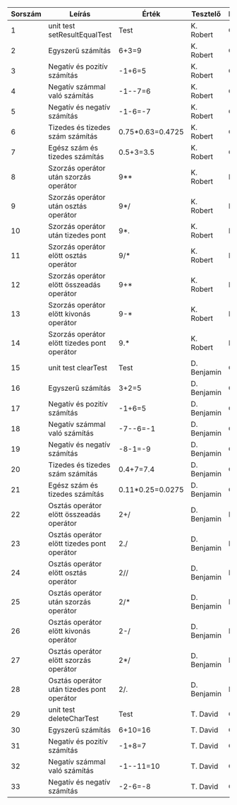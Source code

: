 | Sorszám | Leírás | Érték | Tesztelő | Eredmény |
| ------- | ------- | ----- | -------- | -------- |
| 1 | unit test setResultEqualTest | Test | K. Robert | OK |
| 2 | Egyszerű számítás | 6+3=9 | K. Robert | OK |
| 3 | Negatív és pozitív számítás | -1+6=5 | K. Robert | OK |
| 4 | Negatív számmal való számítás | -1--7=6 | K. Robert | OK |
| 5 | Negatív és negatív számítás | -1-6=-7 | K. Robert | OK |
| 6 | Tizedes és tizedes szám számítás | 0.75*0.63=0.4725 | K. Robert | OK |
| 7 | Egész szám és tizedes számítás | 0.5+3=3.5 | K. Robert | OK |
| 8 | Szorzás operátor után szorzás operátor | 9** | K. Robert | HIBA |
| 9 | Szorzás operátor után osztás operátor | 9*/ | K. Robert | HIBA |
| 10 | Szorzás operátor után tizedes pont | 9*. | K. Robert | HIBA |
| 11 | Szorzás operátor elött osztás operátor | 9/* | K. Robert | HIBA |
| 12 | Szorzás operátor elött összeadás operátor | 9+* | K. Robert | HIBA |
| 13 | Szorzás operátor elött kivonás operátor | 9-* | K. Robert | HIBA |
| 14 | Szorzás operátor elött tizedes pont operátor | 9.* | K. Robert | HIBA |
| 15 | unit test clearTest | Test | D. Benjamin | OK |
| 16 | Egyszerű számítás | 3+2=5| D. Benjamin | OK |
| 17 | Negatív és pozitív számítás | -1+6=5 | D. Benjamin| OK |
| 18 | Negatív számmal való számítás |-7--6=-1| D. Benjamin | OK |
| 19 | Negatív és negatív számítás | -8-1=-9| D. Benjamin | OK |
| 20 | Tizedes és tizedes szám számítás | 0.4+7=7.4| D. Benjamin | OK |
| 21 | Egész szám és tizedes számítás | 0.11*0.25=0.0275| D. Benjamin | OK |
| 22 | Osztás operátor elött összeadás operátor | 2+/ | D. Benjamin | HIBA |
| 23 | Osztás operátor elött tizedes pont operátor | 2./ | D. Benjamin | HIBA |
| 24 | Osztás operátor elött osztás operátor | 2// | D. Benjamin | HIBA |
| 25 | Osztás operátor után szorzás operátor | 2/* | D. Benjamin | HIBA |
| 26 | Osztás operátor elött kivonás operátor | 2-/ | D. Benjamin | HIBA |
| 27 | Osztás operátor elött szorzás operátor | 2*/ | D. Benjamin | HIBA |
| 28 | Osztás operátor után tizedes pont operátor | 2/. | D. Benjamin | HIBA |
| 29 | unit test deleteCharTest | Test | T. David | OK |
| 30 | Egyszerű számítás | 6+10=16 | T. David | OK |
| 31 | Negatív és pozitív számítás | -1+8=7 | T. David | OK |
| 32 | Negatív számmal való számítás | -1--11=10 | T. David | OK |
| 33 | Negatív és negatív számítás | -2-6=-8 | T. David | OK |
